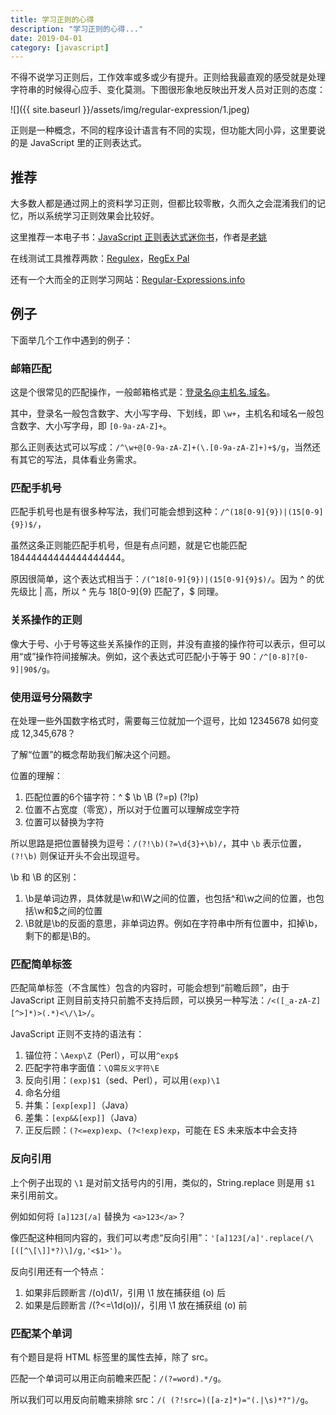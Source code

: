 ```yaml
---
title: 学习正则的心得
description: "学习正则的心得..."
date: 2019-04-01
category: [javascript]
---
```


不得不说学习正则后，工作效率或多或少有提升。正则给我最直观的感受就是处理字符串的时候得心应手、变化莫测。下图很形象地反映出开发人员对正则的态度：

![]({{ site.baseurl }}/assets/img/regular-expression/1.jpeg)

正则是一种概念，不同的程序设计语言有不同的实现，但功能大同小异，这里要说的是 JavaScript 里的正则表达式。

## 推荐

大多数人都是通过网上的资料学习正则，但都比较零散，久而久之会混淆我们的记忆，所以系统学习正则效果会比较好。

这里推荐一本电子书：[JavaScript 正则表达式迷你书][1]，作者是[老姚][2]

在线测试工具推荐两款：[Regulex][3]，[RegEx Pal][4]

还有一个大而全的正则学习网站：[Regular-Expressions.info][5]

## 例子

下面举几个工作中遇到的例子：

### 邮箱匹配

这是个很常见的匹配操作，一般邮箱格式是：登录名@主机名.域名。

其中，登录名一般包含数字、大小写字母、下划线，即 `\w+`，主机名和域名一般包含数字、大小写字母，即 `[0-9a-zA-Z]+`。

那么正则表达式可以写成：`/^\w+@[0-9a-zA-Z]+(\.[0-9a-zA-Z]+)+$/g`，当然还有其它的写法，具体看业务需求。

### 匹配手机号

匹配手机号也是有很多种写法，我们可能会想到这种：`/^(18[0-9]{9})|(15[0-9]{9})$/`，

虽然这条正则能匹配手机号，但是有点问题，就是它也能匹配 18444444444444444444。

原因很简单，这个表达式相当于：`/(^18[0-9]{9})|(15[0-9]{9}$)/`。因为 ^ 的优先级比 \| 高，所以 ^ 先与 18[0-9]{9} 匹配了，$ 同理。

### 关系操作的正则

像大于号、小于号等这些关系操作的正则，并没有直接的操作符可以表示，但可以用“或”操作符间接解决。例如，这个表达式可匹配小于等于 90：`/^[0-8]?[0-9]|90$/g`。

### 使用逗号分隔数字

在处理一些外国数字格式时，需要每三位就加一个逗号，比如 12345678 如何变成 12,345,678？

了解“位置”的概念帮助我们解决这个问题。

位置的理解：
1. 匹配位置的6个锚字符：^ $ \b \B (?=p) (?!p)
1. 位置不占宽度（零宽），所以对于位置可以理解成空字符
1. 位置可以替换为字符

所以思路是把位置替换为逗号：`/(?!\b)(?=\d{3}+\b)/`，其中 `\b` 表示位置，`(?!\b)` 则保证开头不会出现逗号。

\b 和 \B 的区别：
1. \b是单词边界，具体就是\w和\W之间的位置，也包括^和\w之间的位置，也包括\w和$之间的位置
1. \B就是\b的反面的意思，非单词边界。例如在字符串中所有位置中，扣掉\b，剩下的都是\B的。

### 匹配简单标签

匹配简单标签（不含属性）包含的内容时，可能会想到“前瞻后顾”，由于 JavaScript 正则目前支持只前膽不支持后顾，可以换另一种写法：`/<([_a-zA-Z][^>]*)>(.*)<\/\1>/`。

JavaScript 正则不支持的语法有：
1. 锚位符：`\Aexp\Z`（Perl），可以用`^exp$`
1. 匹配字符串字面值：`\Q需反义字符\E`
1. 反向引用：`(exp)$1`（sed、Perl），可以用`(exp)\1`
1. 命名分组
1. 并集：`[exp[exp]]`（Java）
1. 差集：`[exp&&[exp]]`（Java）
1. 正反后顾：`(?<=exp)exp`、`(?<!exp)exp`，可能在 ES 未来版本中会支持

### 反向引用

上个例子出现的 `\1` 是对前文括号内的引用，类似的，String.replace 则是用 `$1` 来引用前文。

例如如何将 `[a]123[/a]` 替换为 `<a>123</a>`？

像匹配这种相同内容的，我们可以考虑“反向引用”：`'[a]123[/a]'.replace(/\[([^\[\]]*?)\]/g,'<$1>')`。

反向引用还有一个特点：
1. 如果非后顾断言 /(o)d\1/，引用 \1 放在捕获组 (o) 后 
1. 如果是后顾断言 /(?<=\1d(o))/，引用 \1 放在捕获组 (o) 前

### 匹配某个单词

有个题目是将 HTML 标签里的属性去掉，除了 src。

匹配一个单词可以用正向前瞻来匹配：`/(?=word).*/g`。

所以我们可以用反向前瞻来排除 src：`/( (?!src=)([a-z]*)="(.|\s)*?")/g`。

  [1]: https://github.com/qdlaoyao/js-regex-mini-book/raw/master/JavaScript%E6%AD%A3%E5%88%99%E8%A1%A8%E8%BE%BE%E5%BC%8F%E8%BF%B7%E4%BD%A0%E4%B9%A6%EF%BC%881.1%E7%89%88%EF%BC%89.pdf
  [2]: https://github.com/qdlaoyao
  [3]: https://jex.im/regulex/#!flags=&re=
  [4]: https://www.regexpal.com/
  [5]: https://www.regular-expressions.info